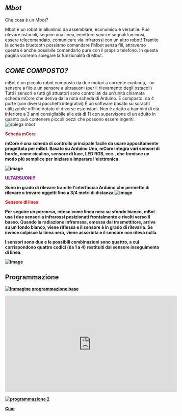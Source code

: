 ## *Mbot*
Che cosa è un Mbot?


Mbot è un robot in alluminio da assemblare, economico e versatile. Può rilevare ostacoli, seguire una linea, emettere suoni e segnali luminosi, essere telecomandato, comunicare via infrarossi con un altro robot!
Tramite la scheda bluetooth possiamo comandare l'Mbot senza fili, attraverso questa è anche possibile comandarlo pure con il proprio telefono.
In questa pagina vorremo spiegare la funzionalità di Mbot.


## *COME COMPOSTO?*

mBot è un piccolo robot composto da due motori a corrente continua, 
-un sensore a filo e un sensore a ultrasuoni (per il rilevamento degli ostacoli)
Tutti i sensori e tutti gli attuatori sono controllati da un'unità  chiamata scheda mCore che deriva dalla nota scheda di Arduino. 
É composto:
 da 4 porte (con diversi pacchetti integrativi)
É un software basato su scracht utilizzabile offline dotato di diverse estensioni. Non è adatto a bambini di età inferiore a 3 anni consigliabile alle età di 11 con supervisone di un adulto in quanto può contenere piccoli pezzi che possono essere ingeriti.
![spiega mbot](https://user-images.githubusercontent.com/102225228/161949140-18825c2a-165e-4cce-8eeb-551fc8ecc8f1.jpg)



<b>
  <span style="color:brown">  Scheda mCore </span>
  <b>

mCore è una scheda di controllo principale facile da usare appositamente progettata per mBot. Basato su Arduino Uno, mCore integra vari sensori di bordo, come cicalino, sensore di luce, LED RGB, ecc., che fornisce un modo più semplice per iniziare a imparare l'elettronica.

![image](https://user-images.githubusercontent.com/102225228/160809503-b69ec555-6f94-4275-a18d-8dab5bb0e8f6.png)


<b>
  <span style="color:purple">  ULTARSUONI!! </span>
  <b>

Sono in grado di rilevare tramite l'interfaccia Arduino che permette di rilevare o trovare oggetti fino a 3/4 metri di distanza
![image](https://user-images.githubusercontent.com/102225228/160808366-ecb01783-d8d5-47be-a2fe-6cd9e0cb5071.png)

<b>
  <span style="color:red">  Sensore di linea </span>
  <b>
    
 Per seguire un percorso, inteso come linea nera su sfondo bianco, mBot usa i due sensori a infrarossi posizionati frontalmente e rivolti verso il basso. Quando la radiazione infrarossa, emessa dal trasmettitore, arriva su un fondo bianco, viene riflessa e il sensore è in grado di rilevarla. Se invece colpisce la linea nera, viene assorbita e il sensore non rileva nulla.

I sensori sono due e le possibili combinazioni sono quattro, a cui corrispondono quattro codici (da 1 a 4) restituiti dal sensore inseguimento di linea.
   
    


![image](https://user-images.githubusercontent.com/102225018/161950790-8626c2ec-5b3f-4769-90d8-0dad367b804f.png)

    
     
  
    
## Programmazione
  [![Immagine programmazione base](https://user-images.githubusercontent.com/102225018/164216622-a88e0153-ffc9-4e9b-a7eb-01bcdf2ccfc6.png)](https://user-images.githubusercontent.com/102225018/164216622-a88e0153-ffc9-4e9b-a7eb-01bcdf2ccfc6.png)
  
    
    

    

    
    
    
    
    
    
    

  <iframe width="560" height="315" src="https://www.youtube.com/embed/EKV9ozuJ7LI" title="YouTube video player" frameborder="0" allow="accelerometer; autoplay; clipboard-write; encrypted-media; gyroscope; picture-in-picture" allowfullscreen></iframe>
    
 
[![programmazione 2](https://user-images.githubusercontent.com/102225018/165496878-377a5e34-8f1b-4bbd-b249-4f5f2857cfa1.png)](https://user-images.githubusercontent.com/102225018/165496878-377a5e34-8f1b-4bbd-b249-4f5f2857cfa1.png)

    

[Ciao](https://www.makeblock.com/)
